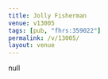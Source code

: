 ```yaml
---
title: Jolly Fisherman
venue: v13005
tags: [pub, "fhrs:359022"]
permalink: /v/13005/
layout: venue
---
```

null